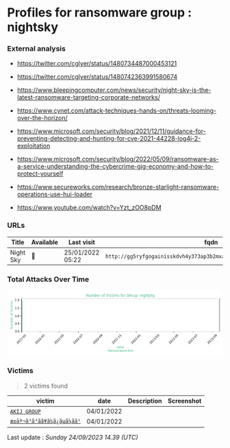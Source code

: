 # Profiles for ransomware group : **nightsky**


> 

### External analysis
- https://twitter.com/cglyer/status/1480734487000453121

- https://twitter.com/cglyer/status/1480742363991580674

- https://www.bleepingcomputer.com/news/security/night-sky-is-the-latest-ransomware-targeting-corporate-networks/

- https://www.cynet.com/attack-techniques-hands-on/threats-looming-over-the-horizon/

- https://www.microsoft.com/security/blog/2021/12/11/guidance-for-preventing-detecting-and-hunting-for-cve-2021-44228-log4j-2-exploitation

- https://www.microsoft.com/security/blog/2022/05/09/ransomware-as-a-service-understanding-the-cybercrime-gig-economy-and-how-to-protect-yourself

- https://www.secureworks.com/research/bronze-starlight-ransomware-operations-use-hui-loader

- https://www.youtube.com/watch?v=Yzt_zOO8pDM

### URLs
| Title | Available | Last visit | fqdn | Screenshot 
|---|---|---|---|---|
| Night Sky | 🔴 | 25/01/2022 05:22 | `http://gg5ryfgogainisskdvh4y373ap3b2mxafcibeh2lvq5x7fx76ygcosad.onion` | ❌ | 

### Total Attacks Over Time

![Statistics](../graphs/stats-nightsky.png)


### Victims

> 2 victims found

| victim | date | Description | Screenshot | 
|---|---|---|---|
| [`AKIJ GROUP`](https://google.com/search?q=AKIJ+GROUP) | 04/01/2022 |   |   |
| [`æ±äº¬ã³ã³ãã¥ã¼ã¿ãµã¼ãã¹`](https://google.com/search?q=%C3%A6%C2%9D%C2%B1%C3%A4%C2%BA%C2%AC%C3%A3%C2%82%C2%B3%C3%A3%C2%83%C2%B3%C3%A3%C2%83%C2%94%C3%A3%C2%83%C2%A5%C3%A3%C2%83%C2%BC%C3%A3%C2%82%C2%BF%C3%A3%C2%82%C2%B5%C3%A3%C2%83%C2%BC%C3%A3%C2%83%C2%93%C3%A3%C2%82%C2%B9) | 04/01/2022 |   |   |



Last update : _Sunday 24/09/2023 14.39 (UTC)_
